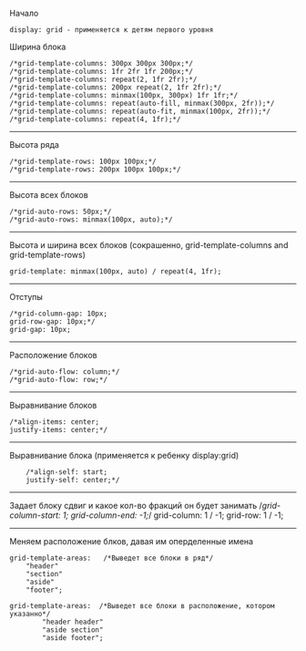 Начало
	
	display: grid - применяется к детям первого уровня

Ширина блока

	/*grid-template-columns: 300px 300px 300px;*/
	/*grid-template-columns: 1fr 2fr 1fr 200px;*/
	/*grid-template-columns: repeat(2, 1fr 2fr);*/
	/*grid-template-columns: 200px repeat(2, 1fr 2fr);*/
	/*grid-template-columns: minmax(100px, 300px) 1fr 1fr;*/
	/*grid-template-columns: repeat(auto-fill, minmax(300px, 2fr));*/
	/*grid-template-columns: repeat(auto-fit, minmax(100px, 2fr));*/
	/*grid-template-columns: repeat(4, 1fr);*/
_________________________________________________________________________________________________________________________

Высота ряда

	/*grid-template-rows: 100px 100px;*/
	/*grid-template-rows: 200px 100px 100px;*/

_________________________________________________________________________________________________________________________


Высота всех блоков

	/*grid-auto-rows: 50px;*/
	/*grid-auto-rows: minmax(100px, auto);*/
	
_________________________________________________________________________________________________________________________

	
Высота и ширина всех блоков (сокрашенно, grid-template-columns and grid-template-rows)

	grid-template: minmax(100px, auto) / repeat(4, 1fr);

_________________________________________________________________________________________________________________________

Отступы

	/*grid-column-gap: 10px;
	grid-row-gap: 10px;*/
	grid-gap: 10px;

_________________________________________________________________________________________________________________________

Расположение блоков

	/*grid-auto-flow: column;*/
	/*grid-auto-flow: row;*/
  
_________________________________________________________________________________________________________________________

Выравнивание блоков

	/*align-items: center;
	justify-items: center;*/

_________________________________________________________________________________________________________________________
		
Выравнивание блока (применяется к ребенку display:grid)

		/*align-self: start;
		justify-self: center;*/

_________________________________________________________________________________________________________________________

Задает блоку сдвиг и какое кол-во фракций он будет занимать
		/*grid-column-start: 1;
		grid-column-end: -1;*/
		grid-column: 1 / -1; 
		grid-row: 1 / -1;

_________________________________________________________________________________________________________________________

Меняем расположение блков, давая им оперделенные имена

	grid-template-areas:   /*Выведет все блоки в ряд*/
		"header"
		"section"
		"aside"
		"footer";

	grid-template-areas:  /*Выведет все блоки в расположение, котором указанно*/
			"header header"
			"aside section"
			"aside footer";
